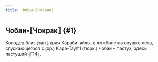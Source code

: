 ```yaml
---
title: Чобан-⟦Чокрак⟧
---
```

## Чобан-⟦Чокрак⟧ {#1}

Колодец близ ⦅зап.⦆ края Караби-яйлы, в ложбине на опушке леса, спускающегося с ⦅хр.⦆ Кара-Тау#1 ⦅тюрк.⦆ чобан – пастух, здесь пастуший ⦃Г14⦄.
